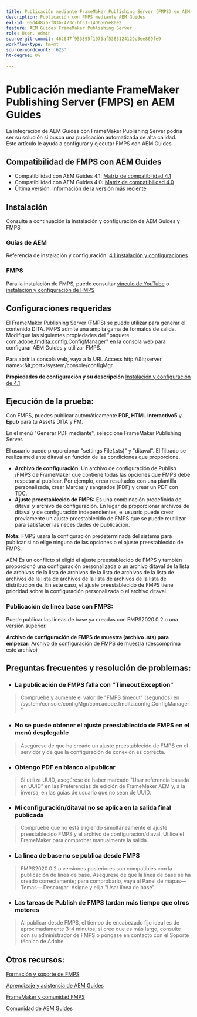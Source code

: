 ```yaml
---
title: Publicación mediante FrameMaker Publishing Server (FMPS) en AEM Guides
description: Publicación con FMPS mediante AEM Guides
exl-id: 05d4d876-f83b-473c-bf31-14d6565e80e2
feature: AEM Guides FrameMaker Publishing Server
role: User, Admin
source-git-commit: 462647f953895f1976af5383124129c3ee869fe9
workflow-type: tm+mt
source-wordcount: '623'
ht-degree: 0%

---
```


# Publicación mediante FrameMaker Publishing Server (FMPS) en AEM Guides

La integración de AEM Guides con FrameMaker Publishing Server podría ser su solución si busca una publicación automatizada de alta calidad.\
Este artículo le ayuda a configurar y ejecutar FMPS con AEM Guides.

## Compatibilidad de FMPS con AEM Guides

- Compatibilidad con AEM Guides 4.1: [Matriz de compatibilidad 4.1](https://experienceleague.adobe.com/docs/experience-manager-guides-learn/tutorials/release-info/release-notes/on-prem-release-notes/release-notes-4.1.html?lang=en/#compatibility-matrix)
- Compatibilidad con AEM Guides 4.0: [Matriz de compatibilidad 4.0](https://helpx.adobe.com/xml-documentation-for-experience-manager/release-note/release-notes-xml-documentation-solution-4-0.html/#Compatibility%20matrix)
- Última versión: [Información de la versión más reciente](https://experienceleague.adobe.com/docs/experience-manager-guides-learn/tutorials/release-info/latest-release-info.html?lang=en)

## Instalación

Consulte a continuación la instalación y configuración de AEM Guides y FMPS

### Guías de AEM

Referencia de instalación y configuración: [4.1 instalación y configuraciones](https://helpx.adobe.com/content/dam/help/en/xml-documentation-solution/4-1-2/Adobe-Experience-Manager-Guides_Installation-Configuration-Guide_EN.pdf)

### FMPS

Para la instalación de FMPS, puede consultar [vínculo de YouTube](https://www.youtube.com/watch?v=2deelyM5VA8&amp;t) o [instalación y configuración de FMPS](https://help.adobe.com/en_US/framemaker/server/index.html#t=fmps-user-guide%2Finstall_config_fmps.html%23install_config_fmps&amp;rhtocid=_2)

## Configuraciones requeridas

El FrameMaker Publishing Server (FMPS) se puede utilizar para generar el contenido DITA. FMPS admite una amplia gama de formatos de salida. Modifique las siguientes propiedades del &quot;paquete com.adobe.fmdita.config.ConfigManager&quot; en la consola web para configurar AEM Guides y utilizar FMPS.

Para abrir la consola web, vaya a la URL Access http://\&lt;server name\>:\&lt;port\>/system/console/configMgr.

**Propiedades de configuración y su descripción** [Instalación y configuración de 4.1](https://helpx.adobe.com/content/dam/help/en/xml-documentation-solution/4-1-2/Adobe-Experience-Manager-Guides_Installation-Configuration-Guide_EN.pdf#page=89)

## Ejecución de la prueba:

Con FMPS, puedes publicar automáticamente **PDF, HTML interactivo5** y **Epub** para tu Assets DITA y FM.

En el menú &quot;Generar PDF mediante&quot;, seleccione FrameMaker Publishing Server.

El usuario puede proporcionar &quot;settings File(.sts)&quot; y &quot;ditaval&quot;. El filtrado se realiza mediante ditaval en función de las condiciones que proporcione.

- **Archivo de configuración**: Un archivo de configuración de Publish /FMPS de FrameMaker que contiene todas las opciones que FMPS debe respetar al publicar. Por ejemplo, crear resultados con una plantilla personalizada, crear Marcas y sangrados (PDF) y crear un PDF con TDC.
- **Ajuste preestablecido de FMPS:** Es una combinación predefinida de ditaval y archivo de configuración. En lugar de proporcionar archivos de ditaval y de configuración independientes, el usuario puede crear previamente un ajuste preestablecido de FMPS que se puede reutilizar para satisfacer las necesidades de publicación.

**Nota:** FMPS usará la configuración predeterminada del sistema para publicar si no elige ninguna de las opciones o el ajuste preestablecido de FMPS.

AEM Es un conflicto si eligió el ajuste preestablecido de FMPS y también proporcionó una configuración personalizada o un archivo ditaval de la lista de archivos de la lista de archivos de la lista de archivos de la lista de archivos de la lista de archivos de la lista de archivos de la lista de distribución de. En este caso, el ajuste preestablecido de FMPS tiene prioridad sobre la configuración personalizada o el archivo ditaval.

### Publicación de línea base con FMPS:

Puede publicar las líneas de base ya creadas con FMPS2020.0.2 o una versión superior.

**Archivo de configuración de FMPS de muestra (archivo .sts) para empezar:** [Archivo de configuración de FMPS de muestra](https://acrobat.adobe.com/link/track?uri=urn:aaid:scds:US:ef750752-7a7e-4e51-923e-6b7d9861ed54) (descomprima este archivo)

## Preguntas frecuentes y resolución de problemas:

- ### La publicación de FMPS falla con &quot;Timeout Exception&quot;

>Compruebe y aumente el valor de &quot;FMPS timeout&quot; (segundos) en /system/console/configMgr/com.adobe.fmdita.config.ConfigManager&quot;

- ### No se puede obtener el ajuste preestablecido de FMPS en el menú desplegable

>Asegúrese de que ha creado un ajuste preestablecido de FMPS en el servidor y de que la configuración de conexión es correcta.

- ### Obtengo PDF en blanco al publicar

>Si utiliza UUID, asegúrese de haber marcado &quot;Usar referencia basada en UUID&quot; en las Preferencias de edición de FrameMaker AEM y, a la inversa, en las guías de usuario que no sean de UUID.

- ### Mi configuración/ditaval no se aplica en la salida final publicada

>Compruebe que no está eligiendo simultáneamente el ajuste preestablecido FMPS y el archivo de configuración/diaval. Utilice el FrameMaker para comprobar manualmente la salida.

- ### La línea de base no se publica desde FMPS

>FMPS2020.0.2 o versiones posteriores son compatibles con la publicación de línea de base.
>Asegúrese de que la línea de base se ha creado correctamente; para comprobarlo, vaya al Panel de mapas— Temas— Descargar  Asigne y elija &quot;Usar línea de base&quot;.
- ### Las tareas de Publish de FMPS tardan más tiempo que otros motores

>Al publicar desde FMPS, el tiempo de encabezado fijo ideal es de aproximadamente 3-4 minutos; si cree que es más largo, consulte con su administrador de FMPS o póngase en contacto con el Soporte técnico de Adobe.

## Otros recursos:

[Formación y soporte de FMPS](https://helpx.adobe.com/support/framemaker-publishing-server.html)

[Aprendizaje y asistencia de AEM Guides](https://helpx.adobe.com/in/support/xml-documentation-for-experience-manager.html)

[FrameMaker y comunidad FMPS](https://community.adobe.com/t5/framemaker/ct-p/ct-framemaker?page=1&amp;sort=latest_replies&amp;lang=all&amp;tabid=all)

[Comunidad de AEM Guides](https://experienceleaguecommunities.adobe.com/t5/experience-manager-guides/ct-p/aem-xml-documentation)

